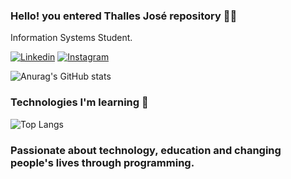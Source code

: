 ### Hello! you entered Thalles José repository 👋🏾
Information Systems Student.

[![Linkedin](https://img.shields.io/badge/LinkedIn-0077B5?style=for-the-badge&logo=linkedin&logoColor=white)](https://www.linkedin.com/in/thalles-jose/)
[![Instagram](https://img.shields.io/badge/Instagram-E4405F?style=for-the-badge&logo=instagram&logoColor=white)](https://www.instagram.com/thallesj_/)

![Anurag's GitHub stats](https://github-readme-stats.vercel.app/api?username=thalles-j&show_icons=true&theme=radical)

### Technologies I'm learning 📘
![Top Langs](https://github-readme-stats.vercel.app/api/top-langs/?username=thalles-j&layout=compact)

### Passionate about technology, education and changing people's lives through programming.
